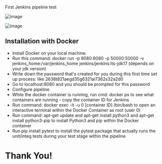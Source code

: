 First Jenkins pipeline test

![image](https://github.com/user-attachments/assets/53ad66d2-267f-4780-acca-97ebb0a093d3)

![image](https://github.com/user-attachments/assets/fe4d95e4-4842-470e-800e-b6217b660b1a)


## Installation with Docker
- Install Docker on your local machine.
- Run this command: docker run -p 8080:8080 -p 50000:50000 -v jenkins_home:/var/jenkins_home jenkins/jenkins:lts-jdk17 (depends on your jdk version)
- Write down the password that's created for you during this first time set up process: like 2638t821aegd35g6321ai7362s32a2d0
- Go to localhost:8080 and you should be prompted for this password
- Configure pipeline
- While the docker container is running, run cmd: docker ps to see what containers are running - copy the container ID for Jenkins
- Run command: docker exec -it -u 0 [container ID] /bin/bash to open an interactive terminal within the Docker Container as root (user 0)
- Run command: apt-get update and apt-get install python3 and apt-get install python3-pip to install Python3 and pip within the Docker container
- Run pip install pytest to install the pytest package that actually runs the unit/integ tests during your test stage within the pipeline

# Thank You!
